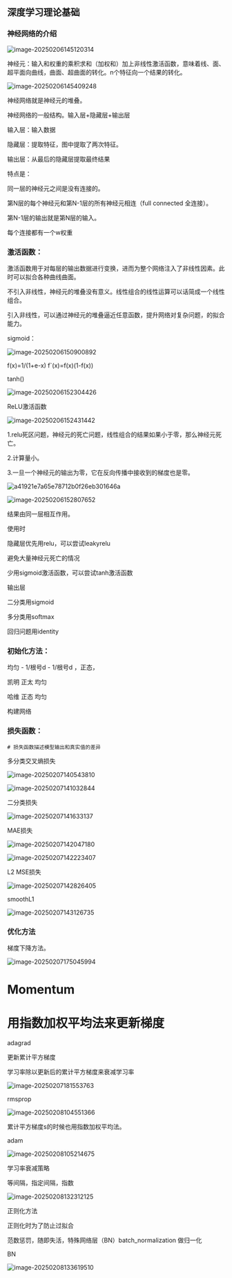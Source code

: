 ## 深度学习理论基础

### 神经网络的介绍

![image-20250206145120314](./assets/image-20250206145120314.png)

神经元：输入和权重的乘积求和（加权和）加上非线性激活函数，意味着线、面、超平面向曲线，曲面、超曲面的转化。n个特征向一个结果的转化。

![image-20250206145409248](./assets/image-20250206145409248.png)

神经网络就是神经元的堆叠。

神经网络的一般结构。输入层+隐藏层+输出层

输入层：输入数据

隐藏层：提取特征，图中提取了两次特征。

输出层：从最后的隐藏层提取最终结果

特点是：

同一层的神经元之间是没有连接的。

第N层的每个神经元和第N-1层的所有神经元相连（full connected 全连接）。

第N-1层的输出就是第N层的输入。

每个连接都有一个w权重



### 激活函数：

激活函数用于对每层的输出数据进行变换，进而为整个网络注入了非线性因素。此时可以拟合各种曲线曲面。

不引入非线性，神经元的堆叠没有意义。线性组合的线性运算可以话简成一个线性组合。

引入非线性，可以通过神经元的堆叠逼近任意函数，提升网络对复杂问题，的拟合能力。



sigmoid：

![image-20250206150900892](./assets/image-20250206150900892.png)

f(x)=1/(1+e-x)    f`(x)=f(x)(1-f(x))



tanh()

![image-20250206152304426](./assets/image-20250206152304426.png)

ReLU激活函数

![image-20250206152431442](./assets/image-20250206152431442.png)

1.relu死区问题，神经元的死亡问题，线性组合的结果如果小于零，那么神经元死亡。

2.计算量小。

3.一旦一个神经元的输出为零，它在反向传播中接收到的梯度也是零。

![a41921e7a65e78712b0f26eb301646a](./assets/a41921e7a65e78712b0f26eb301646a.jpg)

![image-20250206152807652](./assets/image-20250206152807652.png)

结果由同一层相互作用。



使用时

隐藏层优先用relu，可以尝试leakyrelu

避免大量神经元死亡的情况

少用sigmoid激活函数，可以尝试tanh激活函数



输出层

二分类用sigmoid

多分类用softmax

回归问题用identity



### 初始化方法：

均匀   - 1/根号d - 1/根号d ，正态，

凯明  正太  均匀

哈维  正态  均匀



构建网络





### 损失函数：

```
# 损失函数描述模型输出和真实值的差异
```

多分类交叉熵损失

![image-20250207140543810](./assets/image-20250207140543810.png)

![image-20250207141032844](./assets/image-20250207141032844.png)

二分类损失

![image-20250207141633137](./assets/image-20250207141633137.png)

MAE损失

![image-20250207142047180](./assets/image-20250207142047180.png)

![image-20250207142223407](./assets/image-20250207142223407.png)

L2 MSE损失

![image-20250207142826405](./assets/image-20250207142826405.png)

smoothL1

![image-20250207143126735](./assets/image-20250207143126735.png)





### 优化方法



梯度下降方法。



![image-20250207175045994](./assets/image-20250207175045994.png)



# Momentum
# 用指数加权平均法来更新梯度



adagrad

更新累计平方梯度

学习率除以更新后的累计平方梯度来衰减学习率

![image-20250207181553763](./assets/image-20250207181553763.png)



rmsprop

![image-20250208104551366](./assets/image-20250208104551366.png)

累计平方梯度s的时候也用指数加权平均法。



adam

![image-20250208105214675](./assets/image-20250208105214675.png)

学习率衰减策略

等间隔，指定间隔，指数

![image-20250208132312125](./assets/image-20250208132312125.png)



正则化方法

正则化时为了防止过拟合

范数惩罚，随即失活，特殊网络层（BN）batch_normalization  做归一化



BN

![image-20250208133619510](./assets/image-20250208133619510.png)

